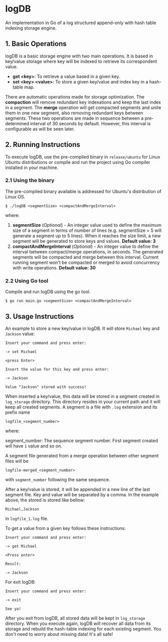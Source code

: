 # logDB
An implementation in Go of a log structured append-only with hash table indexing storage engine.

## 1. Basic Operations

logDB is a basic storage engine with two main operations. It is based in key/value storage where key will be indexed to retrieve its correspondent value.

- **get \<key\>**: To retrieve a value based in a given key.
- **set \<key\> \<value\>**: To store a given key/value and index key in a hash-table map.

There are automatic operations made for storage optimization. The **compaction** will remove redundant key indexations and keep the last index in a segment. The **merge** operation will get compacted segments and unite them in one new segment, also removing redundant keys between segments. These two operations are made in sequence between a pre-determined interval of 30 seconds by default. However, this interval is configurable as will be seen later.

## 2. Running Instructions

To execute logDB, use the pre-compiled binary in `release/ubuntu` for Linux Ubuntu distributions or compile and run the project using Go compiler installed in your machine.



### 2.1 Using the binary

The pre-compiled binary available is addressed for Ubuntu's distribution of Linux OS.

```
$ ./logDB <segmentSize> <compactAndMergeInterval>
```
where:
1. **segmentSize** (*Optional*) - An integer value used to define the maximum size of a segment in terms of number of lines (e.g. segmentSize = 5 will generate a segment up to 5 lines). When it reaches the size limit, a new segment will be generated to store keys and values. **Default value: 3**
2. **compactAndMergeInterval** (*Optional*) - An integer value to define the interval between compact/merge operations, in seconds. The generated segments will be compacted and merge between this interval. Current running segment won't be compacted or merged to avoid concurrency with write operations.
**Default value: 30**

### 2.2 Using Go tool
Compile and run logDB using the go tool.

```
$ go run main.go <segmentSize> <compactAndMergeInterval>
```

## 3. Usage Instructions

An example to store a new key/value in logDB. It will store `Michael` key and `Jackson` value:
```
Insert your command and press enter:

-> set Michael

<press Enter>

Insert the value for this key and press enter:

-> Jackson

Value "Jackson" stored with success!
```

When inserted a key/value, this data will be stored in a segment created in `log_storage` directory. This directory resides in your current path and it will keep all created segments. A segment is a file with `.log` extension and its prefix name 

```
logfile_<segment_number>
```
where:

segment_number: The sequence segment number. First segment created will have `1` value and so on.

A segment file generated from a merge operation between other segment files will be

```
logfile-merged_<segment_number>
```

with `segment_number` following the same sequence.

After a key/value is stored, it will be appended in a new line of the last segment file. Key and value will be separated by a comma. In the example above, the stored is stored like bellow:

```
Michael,Jackson
```
in `logfile_1.log` file.

To get a value from a given key follows these instructions:

```
Insert your command and press enter:

-> get Michael

<Press enter>

Result:

-> Jackson

```

For exit logDB:

```
Insert your command and press enter:

-> exit

See ya!
```

After you exit from logDB, all stored data will be kept in `log_storage` directory. When you execute again, logDB will recover all data from its storage and rebuild the hash-table indexing for each existing segment. You don't need to worry about missing data! It's all safe!
